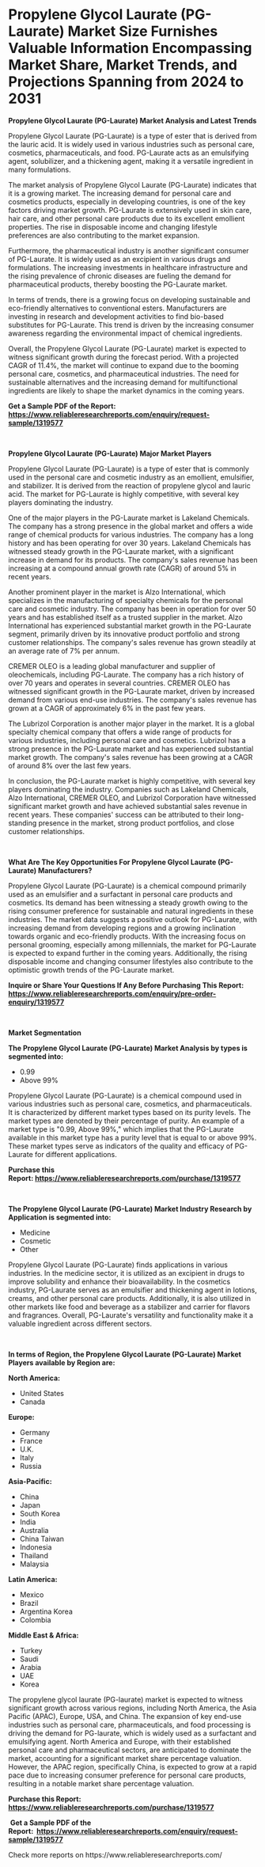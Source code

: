 <p><h1>Propylene Glycol Laurate (PG-Laurate) Market Size Furnishes Valuable Information Encompassing Market Share, Market Trends, and Projections Spanning from 2024 to 2031</h1></p><p><strong>Propylene Glycol Laurate (PG-Laurate) Market Analysis and Latest Trends</strong></p>
<p><p>Propylene Glycol Laurate (PG-Laurate) is a type of ester that is derived from the lauric acid. It is widely used in various industries such as personal care, cosmetics, pharmaceuticals, and food. PG-Laurate acts as an emulsifying agent, solubilizer, and a thickening agent, making it a versatile ingredient in many formulations.</p><p>The market analysis of Propylene Glycol Laurate (PG-Laurate) indicates that it is a growing market. The increasing demand for personal care and cosmetics products, especially in developing countries, is one of the key factors driving market growth. PG-Laurate is extensively used in skin care, hair care, and other personal care products due to its excellent emollient properties. The rise in disposable income and changing lifestyle preferences are also contributing to the market expansion.</p><p>Furthermore, the pharmaceutical industry is another significant consumer of PG-Laurate. It is widely used as an excipient in various drugs and formulations. The increasing investments in healthcare infrastructure and the rising prevalence of chronic diseases are fueling the demand for pharmaceutical products, thereby boosting the PG-Laurate market.</p><p>In terms of trends, there is a growing focus on developing sustainable and eco-friendly alternatives to conventional esters. Manufacturers are investing in research and development activities to find bio-based substitutes for PG-Laurate. This trend is driven by the increasing consumer awareness regarding the environmental impact of chemical ingredients.</p><p>Overall, the Propylene Glycol Laurate (PG-Laurate) market is expected to witness significant growth during the forecast period. With a projected CAGR of 11.4%, the market will continue to expand due to the booming personal care, cosmetics, and pharmaceutical industries. The need for sustainable alternatives and the increasing demand for multifunctional ingredients are likely to shape the market dynamics in the coming years.</p></p>
<p><strong>Get a Sample PDF of the Report:&nbsp; <a href="https://www.reliableresearchreports.com/enquiry/request-sample/1319577">https://www.reliableresearchreports.com/enquiry/request-sample/1319577</a></strong></p>
<p>&nbsp;</p>
<p><strong>Propylene Glycol Laurate (PG-Laurate) Major Market Players</strong></p>
<p><p>Propylene Glycol Laurate (PG-Laurate) is a type of ester that is commonly used in the personal care and cosmetic industry as an emollient, emulsifier, and stabilizer. It is derived from the reaction of propylene glycol and lauric acid. The market for PG-Laurate is highly competitive, with several key players dominating the industry.</p><p>One of the major players in the PG-Laurate market is Lakeland Chemicals. The company has a strong presence in the global market and offers a wide range of chemical products for various industries. The company has a long history and has been operating for over 30 years. Lakeland Chemicals has witnessed steady growth in the PG-Laurate market, with a significant increase in demand for its products. The company's sales revenue has been increasing at a compound annual growth rate (CAGR) of around 5% in recent years.</p><p>Another prominent player in the market is Alzo International, which specializes in the manufacturing of specialty chemicals for the personal care and cosmetic industry. The company has been in operation for over 50 years and has established itself as a trusted supplier in the market. Alzo International has experienced substantial market growth in the PG-Laurate segment, primarily driven by its innovative product portfolio and strong customer relationships. The company's sales revenue has grown steadily at an average rate of 7% per annum.</p><p>CREMER OLEO is a leading global manufacturer and supplier of oleochemicals, including PG-Laurate. The company has a rich history of over 70 years and operates in several countries. CREMER OLEO has witnessed significant growth in the PG-Laurate market, driven by increased demand from various end-use industries. The company's sales revenue has grown at a CAGR of approximately 6% in the past few years.</p><p>The Lubrizol Corporation is another major player in the market. It is a global specialty chemical company that offers a wide range of products for various industries, including personal care and cosmetics. Lubrizol has a strong presence in the PG-Laurate market and has experienced substantial market growth. The company's sales revenue has been growing at a CAGR of around 8% over the last few years.</p><p>In conclusion, the PG-Laurate market is highly competitive, with several key players dominating the industry. Companies such as Lakeland Chemicals, Alzo International, CREMER OLEO, and Lubrizol Corporation have witnessed significant market growth and have achieved substantial sales revenue in recent years. These companies' success can be attributed to their long-standing presence in the market, strong product portfolios, and close customer relationships.</p></p>
<p>&nbsp;</p>
<p><strong>What Are The Key Opportunities For Propylene Glycol Laurate (PG-Laurate) Manufacturers?</strong></p>
<p><p>Propylene Glycol Laurate (PG-Laurate) is a chemical compound primarily used as an emulsifier and a surfactant in personal care products and cosmetics. Its demand has been witnessing a steady growth owing to the rising consumer preference for sustainable and natural ingredients in these industries. The market data suggests a positive outlook for PG-Laurate, with increasing demand from developing regions and a growing inclination towards organic and eco-friendly products. With the increasing focus on personal grooming, especially among millennials, the market for PG-Laurate is expected to expand further in the coming years. Additionally, the rising disposable income and changing consumer lifestyles also contribute to the optimistic growth trends of the PG-Laurate market.</p></p>
<p><strong>Inquire or Share Your Questions If Any Before Purchasing This Report: <a href="https://www.reliableresearchreports.com/enquiry/pre-order-enquiry/1319577">https://www.reliableresearchreports.com/enquiry/pre-order-enquiry/1319577</a></strong></p>
<p>&nbsp;</p>
<p><strong>Market Segmentation</strong></p>
<p><strong>The Propylene Glycol Laurate (PG-Laurate) Market Analysis by types is segmented into:</strong></p>
<p><ul><li>0.99</li><li>Above 99%</li></ul></p>
<p><p>Propylene Glycol Laurate (PG-Laurate) is a chemical compound used in various industries such as personal care, cosmetics, and pharmaceuticals. It is characterized by different market types based on its purity levels. The market types are denoted by their percentage of purity. An example of a market type is "0.99, Above 99%," which implies that the PG-Laurate available in this market type has a purity level that is equal to or above 99%. These market types serve as indicators of the quality and efficacy of PG-Laurate for different applications.</p></p>
<p><strong>Purchase this Report:&nbsp;<a href="https://www.reliableresearchreports.com/purchase/1319577">https://www.reliableresearchreports.com/purchase/1319577</a></strong></p>
<p>&nbsp;</p>
<p><strong>The Propylene Glycol Laurate (PG-Laurate) Market Industry Research by Application is segmented into:</strong></p>
<p><ul><li>Medicine</li><li>Cosmetic</li><li>Other</li></ul></p>
<p><p>Propylene Glycol Laurate (PG-Laurate) finds applications in various industries. In the medicine sector, it is utilized as an excipient in drugs to improve solubility and enhance their bioavailability. In the cosmetics industry, PG-Laurate serves as an emulsifier and thickening agent in lotions, creams, and other personal care products. Additionally, it is also utilized in other markets like food and beverage as a stabilizer and carrier for flavors and fragrances. Overall, PG-Laurate's versatility and functionality make it a valuable ingredient across different sectors.</p></p>
<p>&nbsp;</p>
<p><strong>In terms of Region, the Propylene Glycol Laurate (PG-Laurate) Market Players available by Region are:</strong></p>
<p>
    <p> <strong> North America: </strong>
        <ul>
            <li>United States</li>
            <li>Canada</li>
        </ul>
        </p> 
    <p> <strong> Europe: </strong>
        <ul>
            <li>Germany</li>
            <li>France</li>
            <li>U.K.</li>
            <li>Italy</li>
            <li>Russia</li>
        </ul>
        </p> 
    <p> <strong> Asia-Pacific: </strong>
        <ul>
            <li>China</li>
            <li>Japan</li>
            <li>South Korea</li>
            <li>India</li>
            <li>Australia</li>
            <li>China Taiwan</li>
            <li>Indonesia</li>
            <li>Thailand</li>
            <li>Malaysia</li>
        </ul>
        </p> 
    <p> <strong> Latin America: </strong>
        <ul>
            <li>Mexico</li>
            <li>Brazil</li>
            <li>Argentina Korea</li>
            <li>Colombia</li>
        </ul>
        </p> 
    <p> <strong> Middle East & Africa: </strong>
        <ul>
            <li>Turkey</li>
            <li>Saudi</li>
            <li>Arabia</li>
            <li>UAE</li>
            <li>Korea</li>
        </ul>
    </p>
    </p>
<p><p>The propylene glycol laurate (PG-laurate) market is expected to witness significant growth across various regions, including North America, the Asia Pacific (APAC), Europe, USA, and China. The expansion of key end-use industries such as personal care, pharmaceuticals, and food processing is driving the demand for PG-laurate, which is widely used as a surfactant and emulsifying agent. North America and Europe, with their established personal care and pharmaceutical sectors, are anticipated to dominate the market, accounting for a significant market share percentage valuation. However, the APAC region, specifically China, is expected to grow at a rapid pace due to increasing consumer preference for personal care products, resulting in a notable market share percentage valuation.</p></p>
<p><strong>Purchase this Report: <a href="https://www.reliableresearchreports.com/purchase/1319577">https://www.reliableresearchreports.com/purchase/1319577</a></strong></p>
<p>&nbsp;<strong>Get a Sample PDF of the Report:&nbsp;&nbsp;<a href="https://www.reliableresearchreports.com/enquiry/request-sample/1319577">https://www.reliableresearchreports.com/enquiry/request-sample/1319577</a></strong></p>
<p><strong></strong></p>
<p>Check more reports on https://www.reliableresearchreports.com/</p>